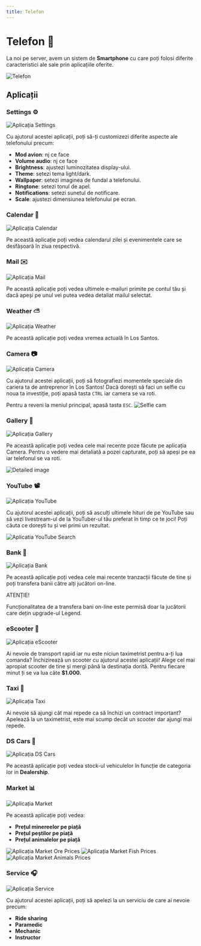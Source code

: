 ```yaml
---
title: Telefon
---
```


# Telefon 📱
La noi pe server, avem un sistem de **Smartphone** cu care poți folosi diferite caracteristici ale sale prin aplicațiile oferite.

![Telefon](https://i.imgur.com/B9PaQpd.png "Telefon")

## Aplicații

### Settings ⚙️
![Aplicația Settings](https://i.imgur.com/PUaHq3L.png "Aplicația Settings")

Cu ajutorul acestei aplicații, poți să-ți customizezi diferite aspecte ale telefonului precum:

- **Mod avion**: nj ce face
- **Volume audio**: nj ce face
- **Brightness**: ajustezi luminozitatea display-ului.
- **Theme**: setezi tema light/dark.
- **Wallpaper**: setezi imaginea de fundal a telefonului.
- **Ringtone**: setezi tonul de apel.
- **Notifications**: setezi sunetul de notificare.
- **Scale**: ajustezi dimensiunea telefonului pe ecran.

### Calendar 📅
![Aplicația Calendar](https://i.imgur.com/VAlHgYr.png "Aplicația Calendar")

Pe această aplicație poți vedea calendarul zilei și evenimentele care se desfășoară în ziua respectivă.

### Mail ✉️
![Aplicația Mail](https://i.imgur.com/9Nv0xyS.png "Aplicația Mail")

Pe această aplicație poți vedea ultimele e-mailuri primite pe contul tău și dacă apeși pe unul vei putea vedea detaliat mailul selectat.

### Weather ⛅
![Aplicația Weather](https://i.imgur.com/bfXLZlA.png "Aplicația Weather")

Pe această aplicație poți vedea vremea actuală în Los Santos.

### Camera 📷
![Aplicația Camera](https://i.imgur.com/bb8P1xv.png "Aplicația Camera")

Cu ajutorul acestei aplicații, poți să fotografiezi momentele speciale din cariera ta de antreprenor în Los Santos! Dacă dorești să faci un selfie cu noua ta investiție, poți apasă tasta `CTRL` iar camera se va roti.

Pentru a reveni la meniul principal, apasă tasta `ESC`.
![Selfie cam](https://i.imgur.com/cNjMJwa.png "Selfie cam")

### Gallery 📃
![Aplicația Gallery](https://i.imgur.com/6dBEjaM.png "Aplicația Gallery")

Pe această aplicație poți vedea cele mai recente poze făcute pe aplicația Camera. Pentru o vedere mai detaliată a pozei capturate, poți să apeși pe ea iar telefonul se va roti.

![Detailed image](https://i.imgur.com/E8RoR1J.png "Detailed image")

### YouTube 📽️
![Aplicația YouTube](https://i.imgur.com/t7fo7uU.png "Aplicația YouTube")

Cu ajutorul acestei aplicații, poți să asculți ultimele hituri de pe YouTube sau să vezi livestream-ul de la YouTuber-ul tău preferat în timp ce te joci! Poți căuta ce dorești tu și vei primi un rezultat.

![Aplicatia YouTube Search](https://i.imgur.com/uYebvt4.png "Aplicatia YouTube Search")

### Bank 🏦
![Aplicația Bank](https://i.imgur.com/wJaFVdz.png "Aplicația Bank")

Pe această aplicație poți vedea cele mai recente tranzacții făcute de tine și poți transfera banii către alți jucători on-line.

<div class="danger-container">
    <p class="title">ATENȚIE!</p>
    <p class="description">Funcționalitatea de a transfera bani on-line este permisă doar la jucătorii care dețin upgrade-ul Legend.</p>
</div>

### eScooter 🛴
![Aplicația eScooter](https://i.imgur.com/4Wth2Pz.png "Aplicația eScooter")

Ai nevoie de transport rapid iar nu este niciun taximetrist pentru a-ți lua comanda? Închizirează un scooter cu ajutorul acestei aplicații! Alege cel mai apropiat scooter de tine și mergi până la destinația dorită. Pentru fiecare minut ți se va lua câte **$1.000.**

### Taxi 🚕
![Aplicația Taxi](https://i.imgur.com/3ofvRfB.png "Aplicația Taxi")

Ai nevoie să ajungi cât mai repede ca să închizi un contract important? Apelează la un taximetrist, este mai scump decât un scooter dar ajungi mai repede.

### DS Cars 🚗
![Aplicația DS Cars](https://i.imgur.com/kzcwVpS.png "Aplicația DS Cars")

Pe această aplicație poți vedea stock-ul vehiculelor în funcție de categoria lor in **Dealership**.

### Market 📊
![Aplicația Market](https://i.imgur.com/kzcwVpS.png "Aplicația Market")

Pe această aplicație poți vedea:

- **Prețul minereelor pe piață**
- **Prețul peștilor pe piață**
- **Prețul animalelor pe piață**

![Aplicația Market Ore Prices](https://i.imgur.com/1CEzusC.png "Aplicația Market Ore Prices")
![Aplicația Market Fish Prices](https://i.imgur.com/Q28jbAG.png "Aplicația Market Fish Prices")
![Aplicația Market Animals Prices](https://i.imgur.com/C3X9LUs.png "Aplicația Market Animals Prices")

### Service 🎧
![Aplicația Service](https://i.imgur.com/H9v2IO4.png "Aplicația Service")

Cu ajutorul acestei aplicații, poți să apelezi la un serviciu de care ai nevoie precum:

- **Ride sharing**
- **Paramedic**
- **Mechanic**
- **Instructor**
